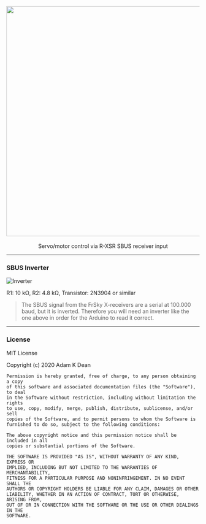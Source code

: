<p align="center">
  <img src="https://user-images.githubusercontent.com/1639527/86492238-56925a80-bd65-11ea-8763-8e9960e668e8.png" width="600"><br><br>
  Servo/motor control via R-XSR SBUS receiver input<br>
</p>

----

### SBUS Inverter

![Inverter](https://user-images.githubusercontent.com/1639527/86492451-18e20180-bd66-11ea-96cb-001294850b62.png)

R1: 10 kΩ, R2: 4.8 kΩ, Transistor: 2N3904 or similar

> The SBUS signal from the FrSky X-receivers are a serial at 100.000 baud, but it is inverted. Therefore you will need an inverter like the one above in order for the Arduino to read it correct.

----

### License

MIT License

Copyright (c) 2020 Adam K Dean

```
Permission is hereby granted, free of charge, to any person obtaining a copy
of this software and associated documentation files (the "Software"), to deal
in the Software without restriction, including without limitation the rights
to use, copy, modify, merge, publish, distribute, sublicense, and/or sell
copies of the Software, and to permit persons to whom the Software is
furnished to do so, subject to the following conditions:

The above copyright notice and this permission notice shall be included in all
copies or substantial portions of the Software.

THE SOFTWARE IS PROVIDED "AS IS", WITHOUT WARRANTY OF ANY KIND, EXPRESS OR
IMPLIED, INCLUDING BUT NOT LIMITED TO THE WARRANTIES OF MERCHANTABILITY,
FITNESS FOR A PARTICULAR PURPOSE AND NONINFRINGEMENT. IN NO EVENT SHALL THE
AUTHORS OR COPYRIGHT HOLDERS BE LIABLE FOR ANY CLAIM, DAMAGES OR OTHER
LIABILITY, WHETHER IN AN ACTION OF CONTRACT, TORT OR OTHERWISE, ARISING FROM,
OUT OF OR IN CONNECTION WITH THE SOFTWARE OR THE USE OR OTHER DEALINGS IN THE
SOFTWARE.
```
